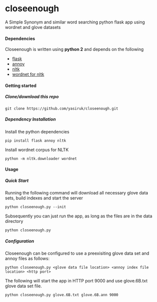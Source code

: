 # closeenough
A Simple Synonym and similar word searching python flask app using wordnet and glove datasets

#### Dependencies

Closeenough is written using **python 2** and depends on the following

- [flask](http://flask.pocoo.org/)
- [annoy](https://github.com/spotify/annoy)
- [nltk](http://www.nltk.org/)
- [wordnet for nltk](http://www.nltk.org/howto/wordnet.html)

#### Getting started
##### Clone/download this repo
```shell
git clone https://github.com/yasiruk/closeenough.git
```

##### Dependency Installation

Install the python dependencies
```shell
pip install flask annoy nltk
```

Install wordnet corpus for NLTK
```shell
python -m nltk.downloader wordnet
```

#### Usage

##### Quick Start

Running the following command will download all necessary glove data sets, build indexes and start the server
```shell
python closeenough.py --init
```
Subsequently you can just run the app, as long as the files are in the data directory
```shell
python closeenough.py
```
##### Configuration

Closeenough can be configured to use a preexisiting glove data set and annoy files as follows:
```shell
python closeenough.py <glove data file location> <annoy index file location> <http port>
```
The following will start the app in HTTP port 9000 and use glove.6B.txt glove data set file. 
```shell
python closeenough.py glove.6B.txt glove.6B.ann 9000

```
